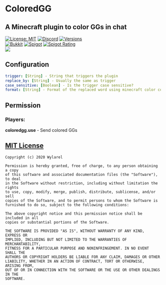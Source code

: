 # ColoredGG
## A Minecraft plugin to color GGs in chat
[![License: MIT](https://img.shields.io/badge/License-MIT-green.svg)](https://wylarel.com/mit/)
[![Discord](https://img.shields.io/badge/Chat-Discord-blue)](https://discord.gg/7qvmeh2)
[![Versions](https://img.shields.io/badge/Tested%20Versions-1.7.x%20--%201.16.x-orange)](#)
<br>
[![Bukkit](https://img.shields.io/badge/Download%20on-Bukkit-orange)](https://dev.bukkit.org/projects/coloredgg)
[![Spigot](https://img.shields.io/badge/Download%20on-Spigot-orange)](https://www.spigotmc.org/resources/coloredgg.80577/)
[![Spigot Rating](https://img.shields.io/spiget/stars/80577?color=yellow&label=Spigot%20Rating)](https://www.spigotmc.org/resources/coloredgg.80577/)
<br>
[![](https://file.wylarel.com/coloredgg_small.png)](#)
## Configuration
```yaml
trigger: [String] - String that triggers the plugin
replace_by: [String] - Usually the same as trigger
case_sensitive: [Boolean] - Is the trigger case sensitive?
format: [String] - Format of the replaced word using minecraft color code and the character &
```
## Permission
### Players:
**coloredgg.use** - Send colored GGs

## [MIT License](https://wylarel.com/mit/)
```
Copyright (c) 2020 Wylarel

Permission is hereby granted, free of charge, to any person obtaining a copy
of this software and associated documentation files (the "Software"), to deal
in the Software without restriction, including without limitation the rights
to use, copy, modify, merge, publish, distribute, sublicense, and/or sell
copies of the Software, and to permit persons to whom the Software is
furnished to do so, subject to the following conditions:

The above copyright notice and this permission notice shall be included in all
copies or substantial portions of the Software.

THE SOFTWARE IS PROVIDED "AS IS", WITHOUT WARRANTY OF ANY KIND, EXPRESS OR
IMPLIED, INCLUDING BUT NOT LIMITED TO THE WARRANTIES OF MERCHANTABILITY,
FITNESS FOR A PARTICULAR PURPOSE AND NONINFRINGEMENT. IN NO EVENT SHALL THE
AUTHORS OR COPYRIGHT HOLDERS BE LIABLE FOR ANY CLAIM, DAMAGES OR OTHER
LIABILITY, WHETHER IN AN ACTION OF CONTRACT, TORT OR OTHERWISE, ARISING FROM,
OUT OF OR IN CONNECTION WITH THE SOFTWARE OR THE USE OR OTHER DEALINGS IN THE
SOFTWARE.
```
